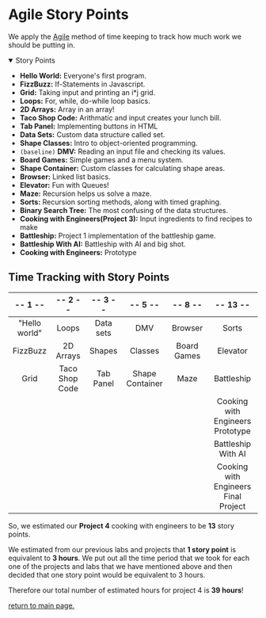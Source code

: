 # Agile Story Points
We apply the [Agile](https://en.wikipedia.org/wiki/Agile_software_development) method of time keeping to track how much work we should be putting in.

<details open>
<summary>Story Points</summary>

- **Hello World:** Everyone's first program.
- **FizzBuzz:** If-Statements in Javascript.
- **Grid:** Taking input and printing an i*j grid.
- **Loops:** For, while, do-while loop basics.
- **2D Arrays:** Array in an array!
- **Taco Shop Code:** Arithmatic and input creates your lunch bill.
- **Tab Panel:** Implementing buttons in HTML
- **Data Sets:** Custom data structure called set.
- **Shape Classes:** Intro to object-oriented programming.
- `(baseline)` **DMV:** Reading an input file and checking its values.
- **Board Games:** Simple games and a menu system.
- **Shape Container:** Custom classes for calculating shape areas.
- **Browser:** Linked list basics.
- **Elevator:** Fun with Queues!
- **Maze:** Recursion helps us solve a maze.
- **Sorts:** Recursion sorting methods, along with timed graphing.
- **Binary Search Tree:** The most confusing of the data structures.
- **Cooking with Engineers(Project 3):** Input ingredients to find recipes to make
- **Battleship:** Project 1 implementation of the battleship game.
- **Battleship With AI:** Battleship with AI and big shot.
- **Cooking with Engineers:** Prototype


</details>

## Time Tracking with Story Points

| -- 1 -- | -- 2 -- | -- 3 -- | -- 5 -- | -- 8 -- | -- 13 -- |
| :--: | :--: | :--: | :--: | :--: | :--: |
| "Hello world"	| Loops	| Data sets	| DMV | Browser |	Sorts |
| FizzBuzz | 2D Arrays | Shapes | Classes | Board Games | Elevator | Binary Search Tree |
| Grid | Taco Shop Code | Tab Panel | Shape Container | Maze | Battleship | 
|  |  |  |  |  | Cooking with Engineers Prototype |
|  |  |  |  |  | Battleship With AI | 
|  |  |  |  |  | Cooking with Engineers Final Project | 



So, we estimated our **Project 4** cooking with engineers to be **13** story points.

We estimated from our previous labs and projects that **1 story point** is equivalent to **3 hours**. We put out all the time period that we took for each one of the projects and labs that we have mentioned above and then decided that one story point would be equivalent to 3 hours.

Therefore our total number of estimated hours for project 4 is **39 hours**!

[return to main page.](README.md)
